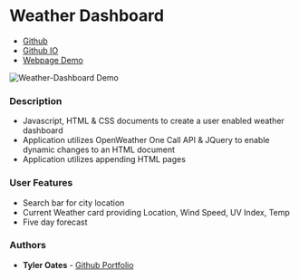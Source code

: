 # Weather Dashboard

* [Github]()
* [Github IO]()
* [Webpage Demo]()

![Weather-Dashboard Demo]()

### Description
* Javascript, HTML & CSS documents to create a user enabled weather dashboard
* Application utilizes OpenWeather One Call API & JQuery to enable dynamic changes to an HTML document
* Application utilizes appending HTML pages

### User Features
* Search bar for city location
* Current Weather card providing Location, Wind Speed, UV Index, Temp
* Five day forecast

### Authors
* **Tyler Oates** - [Github Portfolio]()
